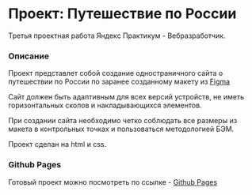 # Проект: Путешествие по России

Третья проектная работа Яндекс Практикум - Вебразработчик.

### Описание

Проект представлет собой создание одностраничного сайта о путешествии по России по заранее созданному макету из [Figma](https://www.figma.com/file/5S2WSbEFL6awjVWJ0NWL8Q/Sprint-3_-Russia-_-desktop-mobile?node-id=28503%3A0)

Сайт должен быть адаптивным для всех версий устройств, не иметь горизонтальных сколов и накладывающихся элементов.

При создании сайта необходимо четко соблюдать все размеры из макета в контрольных точках и пользоваться методологией БЭМ.

Проект сделан на html и css.

### Github Pages

Готовый проект можно посмотреть по ссылке - [Github Pages]()
